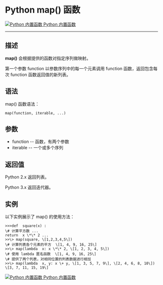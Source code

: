 Python map() 函数
===============

 [![Python 内置函数](../images/up.gif) Python 内置函数](python-built-in-functions.html)

* * *

描述
--

**map()** 会根据提供的函数对指定序列做映射。

第一个参数 function 以参数序列中的每一个元素调用 function 函数，返回包含每次 function 函数返回值的新列表。

语法
--

map() 函数语法：
```
map(function, iterable, ...)
```
参数
--

*   function -- 函数，有两个参数
*   iterable -- 一个或多个序列

返回值
---

Python 2.x 返回列表。

Python 3.x 返回迭代器。

实例
--

以下实例展示了 map() 的使用方法：
```
>>>def  square(x) :
\# 计算平方数 ... 
return  x \*\* 2 ... 
>>\> map(square, \[1,2,3,4,5\])  
\# 计算列表各个元素的平方  \[1, 4, 9, 16, 25\] 
>>\> map(lambda  x: x \*\* 2, \[1, 2, 3, 4, 5\]) 
\# 使用 lambda 匿名函数  \[1, 4, 9, 16, 25\] 
\# 提供了两个列表，对相同位置的列表数据进行相加
>>\> map(lambda  x, y: x \+ y, \[1, 3, 5, 7, 9\], \[2, 4, 6, 8, 10\])  \[3, 7, 11, 15, 19\]
```
 [![Python 内置函数](../images/up.gif) Python 内置函数](python-built-in-functions.html)